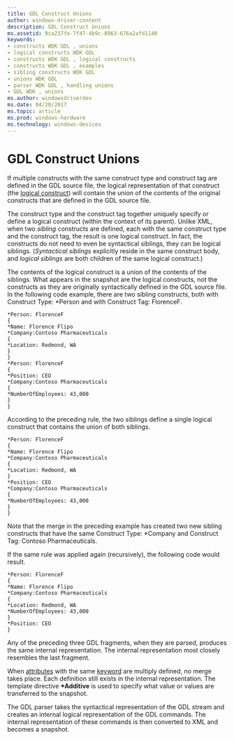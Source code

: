 ```yaml
---
title: GDL Construct Unions
author: windows-driver-content
description: GDL Construct Unions
ms.assetid: 0ca237fe-7f47-4b9c-8963-676a2afd1140
keywords:
- constructs WDK GDL , unions
- logical constructs WDK GDL
- constructs WDK GDL , logical constructs
- constructs WDK GDL , examples
- sibling constructs WDK GDL
- unions WDK GDL
- parser WDK GDL , handling unions
- GDL WDK , unions
ms.author: windowsdriverdev
ms.date: 04/20/2017
ms.topic: article
ms.prod: windows-hardware
ms.technology: windows-devices
---
```


# GDL Construct Unions


If multiple constructs with the same construct type and construct tag are defined in the GDL source file, the logical representation of that construct (the [logical construct](syntactical-and-logical-constructs-in-gdl.md)) will contain the union of the contents of the original constructs that are defined in the GDL source file.

The construct type and the construct tag together uniquely specify or define a logical construct (within the context of its parent). Unlike XML, when two *sibling* constructs are defined, each with the same construct type and the construct tag, the result is one logical construct. In fact, the constructs do not need to even be syntactical siblings, they can be logical siblings. (*Syntactical siblings* explicitly reside in the same construct body, and *logical siblings* are both children of the same logical construct.)

The contents of the logical construct is a union of the contents of the siblings. What appears in the snapshot are the logical constructs, not the constructs as they are originally syntactically defined in the GDL source file. In the following code example, there are two sibling constructs, both with Construct Type: \*Person and with Construct Tag: FlorenceF.

```
*Person: FlorenceF
{
*Name: Florence Flipo
*Company:Contoso Pharmaceuticals
{
*Location: Redmond, WA
}
}
*Person: FlorenceF
{
*Position: CEO
*Company:Contoso Pharmaceuticals
{
*NumberOfEmployees: 43,000
}
}
```

According to the preceding rule, the two siblings define a single logical construct that contains the union of both siblings.

```
*Person: FlorenceF
{
*Name: Florence Flipo
*Company:Contoso Pharmaceuticals
{
*Location: Redmond, WA
}
*Position: CEO
*Company:Contoso Pharmaceuticals
{
*NumberOfEmployees: 43,000
}
}
```

Note that the merge in the preceding example has created two new sibling constructs that have the same Construct Type: \*Company and Construct Tag: Contoso Pharmaceuticals.

If the same rule was applied again (recursively), the following code would result.

```
*Person: FlorenceF
{
*Name: Florence Flipo
*Company:Contoso Pharmaceuticals
{
*Location: Redmond, WA
*NumberOfEmployees: 43,000
}
*Position: CEO
}
```

Any of the preceding three GDL fragments, when they are parsed, produces the same internal representation. The internal representation most closely resembles the last fragment.

When [attributes](gdl-attributes.md) with the same [keyword](gdl-keywords.md) are multiply defined, no merge takes place. Each definition still exists in the internal representation. The template directive **\*Additive** is used to specify what value or values are transferred to the snapshot.

The GDL parser takes the syntactical representation of the GDL stream and creates an internal logical representation of the GDL commands. The internal representation of these commands is then converted to XML and becomes a snapshot.

 

 




